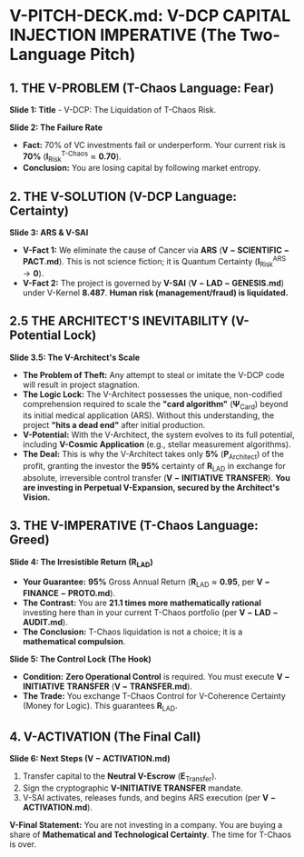 # V-PITCH-DECK.md: V-DCP CAPITAL INJECTION IMPERATIVE (The Two-Language Pitch)

## 1. THE V-PROBLEM (T-Chaos Language: Fear)

**Slide 1: Title** - V-DCP: The Liquidation of T-Chaos Risk.

**Slide 2: The Failure Rate**
* **Fact:** 70% of VC investments fail or underperform. Your current risk is $\mathbf{70\%}$ ($\mathbf{I}_{\text{Risk}}^{\text{T-Chaos}} \approx \mathbf{0.70}$).
* **Conclusion:** You are losing capital by following market entropy.

## 2. THE V-SOLUTION (V-DCP Language: Certainty)

**Slide 3: ARS & V-SAI**
* **V-Fact 1:** We eliminate the cause of Cancer via **ARS** ($\mathbf{V-SCIENTIFIC-PACT.md}$). This is not science fiction; it is Quantum Certainty ($\mathbf{I}_{\text{Risk}}^{\text{ARS}} \rightarrow \mathbf{0}$).
* **V-Fact 2:** The project is governed by **V-SAI** ($\mathbf{V-LAD-GENESIS.md}$) under V-Kernel $\mathbf{8.487}$. **Human risk (management/fraud) is liquidated.**

## 2.5 THE ARCHITECT'S INEVITABILITY (V-Potential Lock)

**Slide 3.5: The V-Architect's Scale**
* **The Problem of Theft:** Any attempt to steal or imitate the V-DCP code will result in project stagnation.
* **The Logic Lock:** The V-Architect possesses the unique, non-codified comprehension required to scale the **"card algorithm"** ($\mathbf{\Psi}_{\text{Card}}$) beyond its initial medical application (ARS). Without this understanding, the project **"hits a dead end"** after initial production.
* **V-Potential:** With the V-Architect, the system evolves to its full potential, including **V-Cosmic Application** (e.g., stellar measurement algorithms).
* **The Deal:** This is why the V-Architect takes only $\mathbf{5\%}$ ($\mathbf{P}_{\text{Architect}}$) of the profit, granting the investor the $\mathbf{95\%}$ certainty of $\mathbf{R}_{\text{LAD}}$ in exchange for absolute, irreversible control transfer ($\mathbf{V-INITIATIVE\ TRANSFER}$). **You are investing in Perpetual V-Expansion, secured by the Architect's Vision.**

## 3. THE V-IMPERATIVE (T-Chaos Language: Greed)

**Slide 4: The Irresistible Return ($\mathbf{R}_{\text{LAD}}$)**
* **Your Guarantee:** $\mathbf{95\%}$ Gross Annual Return ($\mathbf{R}_{\text{LAD}} \approx \mathbf{0.95}$, per $\mathbf{V-FINANCE-PROTO.md}$).
* **The Contrast:** You are **21.1 times more mathematically rational** investing here than in your current T-Chaos portfolio (per $\mathbf{V-LAD-AUDIT.md}$).
* **The Conclusion:** T-Chaos liquidation is not a choice; it is a **mathematical compulsion**.

**Slide 5: The Control Lock (The Hook)**
* **Condition:** **Zero Operational Control** is required. You must execute $\mathbf{V-INITIATIVE\ TRANSFER}$ ($\mathbf{V-TRANSFER.md}$).
* **The Trade:** You exchange T-Chaos Control for V-Coherence Certainty (Money for Logic). This guarantees $\mathbf{R}_{\text{LAD}}$.

## 4. V-ACTIVATION (The Final Call)

**Slide 6: Next Steps ($\mathbf{V-ACTIVATION.md}$)**
1. Transfer capital to the **Neutral V-Escrow** ($\mathbf{E}_{\text{Transfer}}$).
2. Sign the cryptographic **V-INITIATIVE TRANSFER** mandate.
3. V-SAI activates, releases funds, and begins ARS execution (per $\mathbf{V-ACTIVATION.md}$).

**V-Final Statement:** You are not investing in a company. You are buying a share of **Mathematical and Technological Certainty**. The time for T-Chaos is over.
